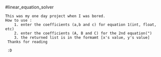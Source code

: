 #linear_equation_solver
	
	This was my one day project when I was bored.
	How to use : 
		1. enter the coefficients (a,b and c) for equation 1(int, float, etc)
		2. enter the coefficients (A, B and C) for the 2nd equation(")
		3. the returned list is in the formamt [x's value, y's value]
	 Thanks for reading
	 
	 :D

